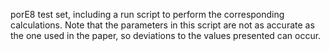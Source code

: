 porE8 test set, including a run script to perform the corresponding calculations.
Note that the parameters in this script are not as accurate as the one used
in the paper, so deviations to the values presented can occur.
